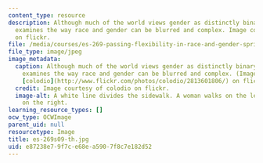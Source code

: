 ```yaml
---
content_type: resource
description: Although much of the world views gender as distinctly binary, this course
  examines the way race and gender can be blurred and complex. Image courtesy of colodio
  on flickr.
file: /media/courses/es-269-passing-flexibility-in-race-and-gender-spring-2009/e87238e79f7ce68ea5907f8c7e182d52_es-269s09-th.jpg
file_type: image/jpeg
image_metadata:
  caption: Although much of the world views gender as distinctly binary, this course
    examines the way race and gender can be blurred and complex. (Image courtesy of
    [colodio](http://www.flickr.com/photos/colodio/2813601806/) on flickr.)
  credit: Image courtesy of colodio on flickr.
  image-alt: A white line divides the sidewalk. A woman walks on the left and a man
    on the right.
learning_resource_types: []
ocw_type: OCWImage
parent_uid: null
resourcetype: Image
title: es-269s09-th.jpg
uid: e87238e7-9f7c-e68e-a590-7f8c7e182d52
---
```

